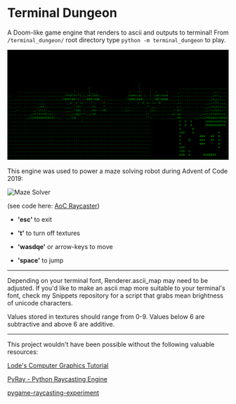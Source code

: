 # Terminal Dungeon

A Doom-like game engine that renders to ascii and outputs to terminal! From `/terminal_dungeon/` root directory type `python -m terminal_dungeon` to play.

![Terminal Dungeon Preview](preview.gif)

This engine was used to power a maze solving robot during Advent of Code 2019:

![Maze Solver](https://github.com/salt-die/Advent-of-Code/blob/master/maze_solver_2.gif)

(see code here: [AoC Raycaster](https://github.com/salt-die/Advent-of-Code/tree/master/raycaster))


* **'esc'** to exit

* **'t'** to turn off textures

* **'wasdqe'** or arrow-keys to move

* **'space'** to jump
***********
Depending on your terminal font, Renderer.ascii_map may need to be adjusted.
If you'd like to make an ascii map more suitable to your terminal's font,
check my Snippets repository for a script that grabs mean brightness of
unicode characters.

Values stored in textures should range from 0-9.  Values below 6 are
subtractive and above 6 are additive.
***********
This project wouldn't have been possible without the following valuable
resources:

[Lode's Computer Graphics Tutorial](https://lodev.org/cgtutor/raycasting.html)

[PyRay - Python Raycasting Engine](https://github.com/oscr/PyRay)

[pygame-raycasting-experiment](https://github.com/crobertsbmw/pygame-raycasting-experiment/blob/master/raycast.py)
